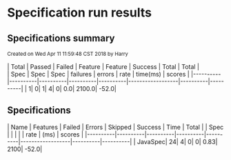# Specification run results

## Specifications summary

<small>Created on Wed Apr 11 11:59:48 CST 2018 by Harry</small>



|   Total  |  Passed  |  Failed  | Feature  |  Feature |     Success      |  Total   |   Total  |                          
|   Spec   |   Spec   |   Spec   | failures |  errors  |      rate        | time(ms) |   scores |
|----------|----------|----------|----------|----------|------------------|----------|----------|
|         1|         0|         1|         4|         0|               0.0|    2100.0|     -52.0|



## Specifications


|   Name   | Features |  Failed  |  Errors  |  Skipped |      Success     |   Time   |   Total  |
|   Spec   |          |          |          |          |       rate       |   (ms)   |   scores |
|----------|----------|----------|----------|----------|------------------|----------|----------|
|  JavaSpec|        24|         4|         0|         0|              0.83|      2100|     -52.0|



